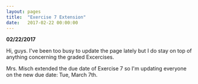 ```yaml
---
layout: pages
title:  "Exercise 7 Extension"
date:   2017-02-22 00:00:00
---
```


**02/22/2017**

Hi, guys. I've been too busy to update the page lately but I do stay on top of anything concerning the graded Excercises.

Mrs. Misch extended the due date of Exercise 7 so I'm updating everyone on the new due date: Tue, March 7th.
